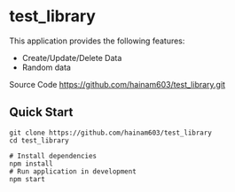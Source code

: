 # test_library
This application provides the following features:

- Create/Update/Delete Data
- Random data

 
Source Code
https://github.com/hainam603/test_library.git
## Quick Start

```
git clone https://github.com/hainam603/test_library
cd test_library

# Install dependencies
npm install
# Run application in development
npm start
